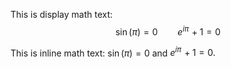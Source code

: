 This is display math text:
$$
\sin(\pi) = 0 \qquad e^{i\pi}\! + 1 = 0
$$

This is inline math text: $`\sin(\pi) = 0`$ and $`e^{i\pi}\! + 1 = 0.`$